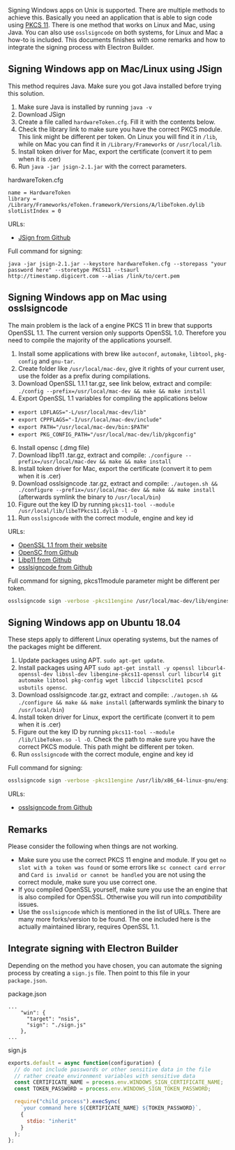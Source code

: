 Signing Windows apps on Unix is supported. There are multiple methods to achieve this. Basically you need an application
that is able to sign code using [PKCS 11](https://en.wikipedia.org/wiki/PKCS_11). There is one method that works on Linux
and Mac, using Java. You can also use `osslsigncode` on both systems, for Linux and Mac a how-to is included. This
documents finishes with some remarks and how to integrate the signing process with Electron Builder.  

## Signing Windows app on Mac/Linux using JSign

This method requires Java. Make sure you got Java installed before trying this solution.

1. Make sure Java is installed by running `java -v`
2. Download JSign
3. Create a file called `hardwareToken.cfg`. Fill it with the contents below.
4. Check the library link to make sure you have
the correct PKCS module. This link might be different per token. On Linux you will find it in `/lib`, while on Mac you 
can find it in `/Library/Frameworks` or `/usr/local/lib`.
5. Install token driver for Mac, export the certificate (convert it to pem when it is .cer)
6. Run `java -jar jsign-2.1.jar` with the correct parameters.

hardwareToken.cfg
```
name = HardwareToken
library = /Library/Frameworks/eToken.framework/Versions/A/libeToken.dylib
slotListIndex = 0
```

URLs:
- [JSign from Github](https://github.com/ebourg/jsign/releases) 

Full command for signing:
```
java -jar jsign-2.1.jar --keystore hardwareToken.cfg --storepass "your password here" --storetype PKCS11 --tsaurl http://timestamp.digicert.com --alias /link/to/cert.pem
```

## Signing Windows app on Mac using osslsigncode

The main problem is the lack of a engine PKCS 11 in brew that supports OpenSSL 1.1. The current version only supports
OpenSSL 1.0. Therefore you need to compile the majority of the applications yourself.

1. Install some applications with brew like `autoconf`, `automake`, `libtool`, `pkg-config` and `gnu-tar`.
2. Create folder like `/usr/local/mac-dev`, give it rights of your current user, use the folder as a prefix during compilations.
4. Download OpenSSL 1.1.1 tar.gz, see link below, extract and compile: `./config --prefix=/usr/local/mac-dev && make && make install`
5. Export OpenSSL 1.1 variables for compiling the applications below
  - `export LDFLAGS="-L/usr/local/mac-dev/lib"`
  - `export CPPFLAGS="-I/usr/local/mac-dev/include"`
  - `export PATH="/usr/local/mac-dev/bin:$PATH"`
  - `export PKG_CONFIG_PATH="/usr/local/mac-dev/lib/pkgconfig"`
6. Install opensc (.dmg file)
7. Download libp11 .tar.gz, extract and compile: `./configure --prefix=/usr/local/mac-dev && make && make install`
8. Install token driver for Mac, export the certificate (convert it to pem when it is .cer)
9. Download osslsigncode .tar.gz, extract and compile: `./autogen.sh && ./configure --prefix=/usr/local/mac-dev && make && make install` (afterwards symlink the binary to `/usr/local/bin`)
10. Figure out the key ID by running `pkcs11-tool --module /usr/local/lib/libeTPkcs11.dylib -l -O`
11. Run `osslsigncode` with the correct module, engine and key id

URLs:
- [OpenSSL 1.1 from their website](https://www.openssl.org/source/)
- [OpenSC from Github](https://github.com/OpenSC/OpenSC/releases)
- [Libp11 from Github](https://github.com/OpenSC/libp11/releases)
- [osslsigncode from Github](https://github.com/mtrojnar/osslsigncode)

Full command for signing, pkcs11module parameter might be different per token.

```sh
osslsigncode sign -verbose -pkcs11engine /usr/local/mac-dev/lib/engines-1.1/libpkcs11.dylib -pkcs11module /usr/local/lib/libeTPkcs11.dylib -h sha256 -n app-name -t https://timestamp.verisign.com/scripts/timestamp.dll -certs /link/to/cert.pem -key 'key-id-here' -pass 'password' -in /link/to/app.exe -out /link/to/app.signed.exe
```

## Signing Windows app on Ubuntu 18.04

These steps apply to different Linux operating systems, but the names of the packages might be different.

1. Update packages using APT. `sudo apt-get update`.
2. Install packages using APT `sudo apt-get install -y openssl libcurl4-openssl-dev libssl-dev libengine-pkcs11-openssl curl libcurl4 git automake libtool pkg-config wget libccid libpcsclite1 pcscd usbutils opensc`.
3. Download osslsigncode .tar.gz, extract and compile: `./autogen.sh && ./configure && make && make install` (afterwards symlink the binary to `/usr/local/bin`)
4. Install token driver for Linux, export the certificate (convert it to pem when it is .cer)
5. Figure out the key ID by running `pkcs11-tool --module /lib/libeToken.so -l -O`. Check the path to make sure you have
the correct PKCS module. This path might be different per token.
5. Run `osslsigncode` with the correct module, engine and key id

Full command for signing:
```sh
osslsigncode sign -verbose -pkcs11engine /usr/lib/x86_64-linux-gnu/engines-1.1/pkcs11.so -pkcs11module /lib/libeToken.so -h sha256 -n app-name -t https://timestamp.verisign.com/scripts/timestamp.dll -certs /link/to/cert.pem -key 'key-id-here' -pass 'password' -in /link/to/app.exe -out /link/to/app.signed.exe
```

URLs:
- [osslsigncode from Github](https://github.com/mtrojnar/osslsigncode)

## Remarks

Please consider the following when things are not working.

- Make sure you use the correct PKCS 11 engine and module. If you get `no slot with a token was found` or some errors 
  like `sc connect card error` and `Card is invalid or cannot be handled` you are not using the correct module, make 
  sure you use correct one.
- If you compiled OpenSSL yourself, make sure you use the an engine that is also compiled for OpenSSL. Otherwise you 
  will run into *compatibility* issues.
- Use the `osslsigncode` which is mentioned in the list of URLs. There are many more forks/version to be found. The one
  included here is the actually maintained library, requires OpenSSL 1.1.
  
## Integrate signing with Electron Builder

Depending on the method you have chosen, you can automate the signing process by creating a `sign.js` file. Then point
to this file in your `package.json`.

package.json
```
...
    "win": {
      "target": "nsis",
      "sign": "./sign.js"
    },
...
```

sign.js
```js
exports.default = async function(configuration) {
  // do not include passwords or other sensitive data in the file
  // rather create environment variables with sensitive data
  const CERTIFICATE_NAME = process.env.WINDOWS_SIGN_CERTIFICATE_NAME;
  const TOKEN_PASSWORD = process.env.WINDOWS_SIGN_TOKEN_PASSWORD;

  require("child_process").execSync(
    `your command here ${CERTIFICATE_NAME} ${TOKEN_PASSWORD}`,
    {
      stdio: "inherit"
    }
  );
};
```